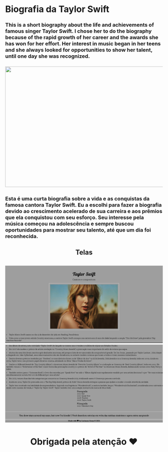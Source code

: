 <h1> Biografia da Taylor Swift </h1>

<h3> This is a short biography about the life and achievements of famous singer Taylor Swift. I chose her to do the biography because of the rapid growth of her career and the awards she has won for her effort. Her interest in music began in her teens and she always looked for opportunities to show her talent, until one day she was recognized.<h3>

<p align="center">
<img src="https://portalpopline.com.br/wp-content/uploads/2021/10/Capa-2.png" width="512px" height="385px">
</p>

<h3> Esta é uma curta biografia sobre a vida e as conquistas da famosa cantora Taylor Swift. Eu a escolhi para fazer a biografia devido ao crescimento acelerado de sua carreira e aos prêmios que ela conquistou com seu esforço. Seu interesse pela música começou na adolescência e sempre buscou oportunidades para mostrar seu talento, até que um dia foi reconhecida. </h3>

<h2 align="center"> Telas <h2>
<img src="desafio/assets/images/tela1.png">
<img src="desafio/assets/images/tela2.png">

<h1 align="center"> Obrigada pela atenção ❤</h1>